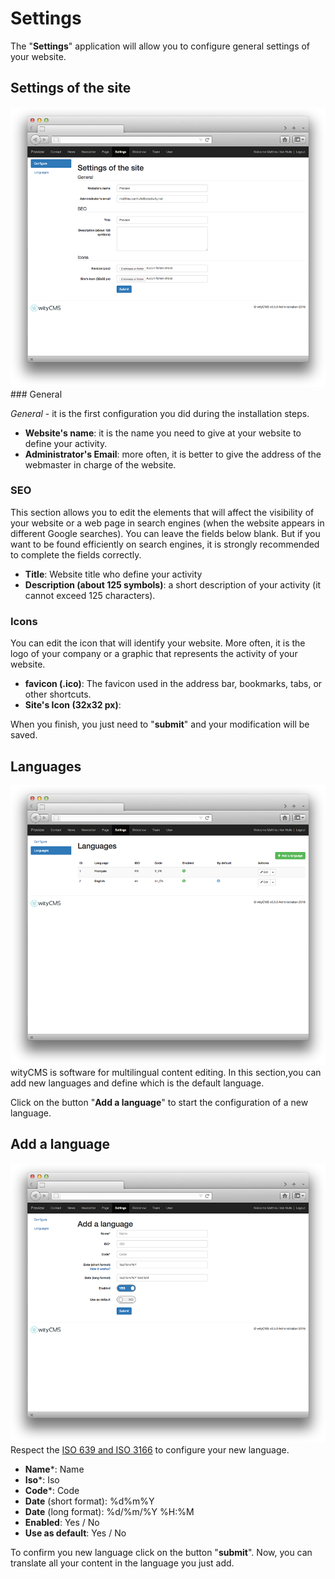 # Settings

The "**Settings**" application will allow you to configure general settings of your website.

## Settings of the site

![](settings-01.png)
### General

*General* - it is the first configuration you did during the installation steps.

* **Website's name**: it is the name you need to give at your website to define your activity.
* **Administrator's Email**: more often, it is better to give the address of the webmaster in charge of the website.

### SEO

This section allows you to edit the elements that will affect the visibility of your website or a web page in search engines (when the website appears in different Google searches). You can leave the fields below blank. But if you want to be found efficiently on search engines, it is strongly recommended to complete the fields correctly.

* **Title**: Website title who define your activity
* **Description (about 125 symbols)**: a short description of your activity (it cannot exceed 125 characters).

### Icons

You can edit the icon that will identify your website. More often, it is the logo of your company or a graphic that represents the activity of your website.

* **favicon (.ico)**: The favicon used in the address bar, bookmarks, tabs, or other shortcuts.
* **Site's Icon (32x32 px)**:

When you finish, you just need to "**submit**" and your modification will be saved. 

## Languages

![](settings-02.png)
wityCMS is software for multilingual content editing. 
In this section,you can add new languages and define which is the default language.

Click on the button "**Add a language**" to start the configuration of a new language.

## Add a language

![](settings-03.png)
Respect the [ISO 639 and ISO 3166](http://www.localeplanet.com/icu/) to configure your new language.

* **Name***:  Name
* **Iso***: Iso
* **Code***: Code
* **Date** (short format): %d%m%Y
* **Date** (long format): %d/%m/%Y %H:%M
* **Enabled**: Yes / No
* **Use as default**: Yes / No

To confirm you new language click on the button "**submit**".
Now, you can translate all your content in the language you just add.